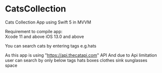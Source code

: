 # CatsCollection

Cats Collection App using Swift 5 in MVVM

Requirement to compile app:  
Xcode 11 and above
iOS 13.0 and above

You can search cats by entering tags e.g.hats

As this app is using "https://api.thecatapi.com" API
And due to Api limitation user can search by only below tags
hats
boxes
clothes
sink
sunglasses
space
